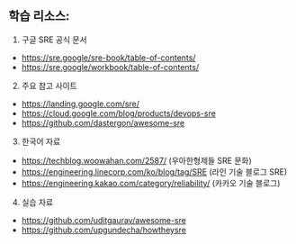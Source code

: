 ## 학습 리소스:

1. 구글 SRE 공식 문서
- https://sre.google/sre-book/table-of-contents/
- https://sre.google/workbook/table-of-contents/

2. 주요 참고 사이트
- https://landing.google.com/sre/
- https://cloud.google.com/blog/products/devops-sre
- https://github.com/dastergon/awesome-sre

3. 한국어 자료
- https://techblog.woowahan.com/2587/ (우아한형제들 SRE 문화)
- https://engineering.linecorp.com/ko/blog/tag/SRE (라인 기술 블로그 SRE)
- https://engineering.kakao.com/category/reliability/ (카카오 기술 블로그)

4. 실습 자료
- https://github.com/uditgaurav/awesome-sre
- https://github.com/upgundecha/howtheysre

